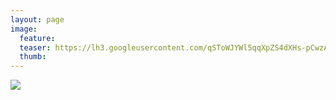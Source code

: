 ```yaml
---
layout: page
image:
  feature:
  teaser: https://lh3.googleusercontent.com/qSToWJYWl5qqXpZS4dXHs-pCwzARsavdqgb87_jpHSk=w245-h183-no
  thumb:
---
```


![](https://lh3.googleusercontent.com/3B2MicmPGF3bkFW1G3En9ef-YcufrajWANVYwaPXfMQ=w800)
